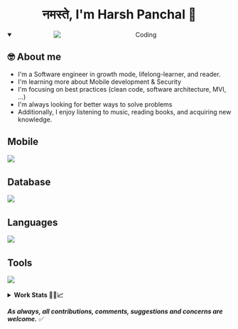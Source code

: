 <h1 align="center">नमस्ते, I'm Harsh Panchal &#128591;</h1>
<p align="center">
    <img align="right" alt="Coding" width="400" src="https://camo.githubusercontent.com/1c599fd918f649ead173975ee0cb6ce72c47d2765e2813f608f7282a74407e26/68747470733a2f2f6d656469612e67697068792e636f6d2f6d656469612f38333648694a633770677a7938694e58436e2f67697068792e676966">
</p>
<details open>
    <summary><h2>🤓 About me</h2></summary>
    <ul>
        <li>I'm a Software engineer in growth mode, lifelong-learner, and reader.</li>
        <li>I'm learning more about Mobile development & Security</li>
        <li>I'm focusing on best practices (clean code, software architecture, MVI, ...)</li>
        <li>I'm always looking for better ways to solve problems</li>
        <li>Additionally, I enjoy listening to music, reading books, and acquiring new knowledge.</li>
    </ul>
</details>

## Mobile
<p align="left">
  <a href="https://skillicons.dev">
    <img src="https://skillicons.dev/icons?perline=6&i=androidstudio,kotlin,gradle,idea,vscode,flutter" />
  </a>
</p>

## Database
<p align="left">
  <a href="https://skillicons.dev">
    <img src="https://skillicons.dev/icons?perline=6&i=mongodb,mysql,firebase,appwrite,redis,sqlite" />
  </a>
</p>

## Languages
<p align="left">
  <a href="https://skillicons.dev">
    <img src="https://skillicons.dev/icons?perline=6&i=bash,py,java,php,cpp,dart" />
  </a>
</p>

## Tools
<p align="left">
  <a href="https://skillicons.dev">
    <img src="https://skillicons.dev/icons?perline=6&i=github,devto,docker,flask,gcp,git,linux,regex,vim,neovim,md,githubactions,ps,dotnet,powershell,azure,postman," />
  </a>
</p>

<details>
  <summary><b>Work Stats 🐱‍👤📈</b></summary>


[![wakatime](https://wakatime.com/badge/user/60086e5f-adb2-4a00-ba01-c193121a8406.svg)](https://wakatime.com/@60086e5f-adb2-4a00-ba01-c193121a8406)
_(since 26 Jan, 022)_

![HarshPanchal18 github stats](https://github-readme-stats.vercel.app/api?username=HarshPanchal18&theme=github_dark&show_icons=true&count_private=true)

![HarshPanchal18 Stats](https://github-profile-summary-cards.vercel.app/api/cards/repos-per-language?username=HarshPanchal18&theme=github_dark)
![HarshPanchal18 Stats](https://github-profile-summary-cards.vercel.app/api/cards/most-commit-language?username=HarshPanchal18&theme=github_dark)
![HarshPanchal18 Summary](https://github-profile-summary-cards.vercel.app/api/cards/profile-details?username=HarshPanchal18&theme=github_dark)
[![GitHub Streak](https://github-readme-streak-stats.herokuapp.com?user=HarshPanchal18&theme=github_dark&date_format=M%20j%5B%2C%20Y%5D)](https://git.io/streak-stats)

## 🏆GitHub Trophies
[![](https://github-profile-trophy.vercel.app/?username=HarshPanchal18&theme=dracula&no-frame=false&no-bg=false&margin-w=4&row=2&column=9)](https://github-profile-trophy.vercel.app/?username=HarshPanchal18&theme=dracula&no-frame=false&no-bg=false&margin-w=4&row=2&column=9)

<p align="center"><img src="/terminal-gif.gif" /></p>

</details>

***As always, all contributions, comments, suggestions and concerns are welcome.*** ✅
